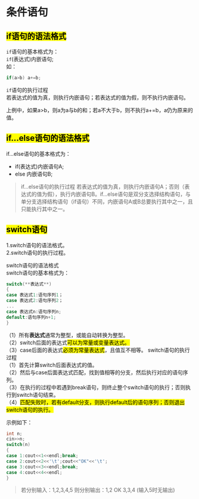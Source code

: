 # 条件语句

## <mark>if语句的语法格式</mark>
`if`语句的基本格式为：  
`if`(表达式)内嵌语句;  
如：
```cpp
if(a>b) a+=b;
``` 
`if`语句的执行过程  
若表达式的值为真，则执行内嵌语句；若表达式的值为假，则不执行内嵌语句。  

上例中，如果a>b，则a为a与b的和；若a不大于b，则不执行a+=b，a仍为原来的值。  

## <mark>if...else语句的语法格式</mark>
if...else语句的基本格式为：  

- if(表达式)内嵌语句A;
- else 内嵌语句B;
>if...else语句的执行过程
若表达式的值为真，则执行内嵌语句A；否则（表达式的值为假），执行内嵌语句B。if...else语句是双分支选择结构语句，与单分支选择结构语句（if语句）不同，内嵌语句A或B总要执行其中之一，且只能执行其中之一。

## <mark>switch语句</mark>
1.switch语句的语法格式。  
2.switch语句的执行过程。  

switch语句的语法格式  
switch语句的基本格式为：  
```cpp
switch(**表达式**)
{
case 表达式1:语句序列1；
case 表达式2:语句序列2；
...
case 表达式n:语句序列n;
default:语句序列n+1;
}
```
（1）所有**表达式**通常为整型，或能自动转换为整型。  
（2）switch后面的表达式<mark>可以为常量或变量表达式。</mark>  
（3）case后面的表达式<mark>必须为常量表达式</mark>，且值互不相等。
switch语句的执行过程  
（1）首先计算switch后面表达式的值。  
（2）然后与case后面表达式匹配，找到值相等的分支，然后执行对应的语句序列。  
（3）在执行的过程中若遇到break语句，则终止整个switch语句的执行；否则执行到switch语句结束。  
（4）<mark>匹配失败时，若有default分支，则执行default后的语句序列；否则退出switch语句的执行。</mark>  

示例如下：
```cpp
int n;
cin>>n;
switch(n)
{
case 1:cout<<1<<endl;break;
case 2:cout<<2<<'\t';cout<<"OK"<<'\t';
case 3:cout<<3<<endl;break;
case 4:cout<<4<<endl;
}
```
>   
> 若分别输入：1,2,3,4,5
    则分别输出：1,2    OK    3,3,4
    (输入5时无输出)